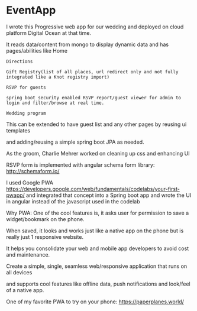 # EventApp
I wrote this Progressive web app for our wedding and deployed on cloud platform Digital Ocean at that time. 

It reads data/content from mongo to display dynamic data and has pages/abilities like 
  Home
  
    Directions

    Gift Registry(list of all places, url redirect only and not fully integrated like a Knot registry import)

    RSVP for guests

    spring boot security enabled RSVP report/guest viewer for admin to login and filter/browse at real time.

    Wedding program
  
  
This can be extended to have guest list and any other pages by reusing ui templates 

and adding/reusing a simple spring boot JPA as needed. 

As the groom, Charlie Mehrer worked on cleaning up css and enhancing UI

RSVP form is implemented with angular schema form library: http://schemaform.io/

I used Google PWA https://developers.google.com/web/fundamentals/codelabs/your-first-pwapp/ and integrated that concept into a Spring boot app and wrote the UI in angular instead of the javascript used in the codelab


Why PWA: One of the cool features is, it asks user for permission to save a widget/bookmark on the phone. 

When saved, it looks and works just like a native app on the phone but is really just 1 responsive website. 

It helps you consolidate your web and mobile app developers to avoid cost and maintenance. 

Create a simple, single, seamless web/responsive application that runs on all devices

and supports cool features like offline data, push notifications and look/feel of a native app.

One of my favorite PWA to try on your phone: https://paperplanes.world/
